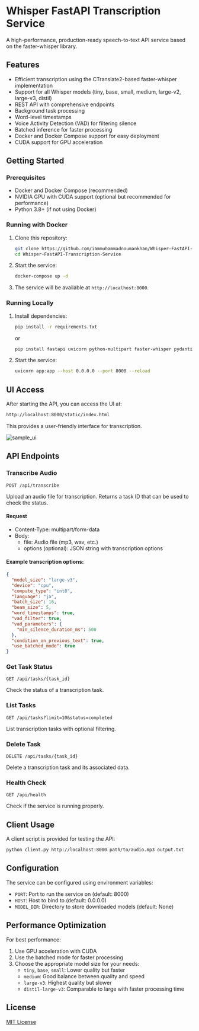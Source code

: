 # Whisper FastAPI Transcription Service

A high-performance, production-ready speech-to-text API service based on the faster-whisper library.

## Features

- Efficient transcription using the CTranslate2-based faster-whisper implementation
- Support for all Whisper models (tiny, base, small, medium, large-v2, large-v3, distil)
- REST API with comprehensive endpoints
- Background task processing
- Word-level timestamps
- Voice Activity Detection (VAD) for filtering silence
- Batched inference for faster processing
- Docker and Docker Compose support for easy deployment
- CUDA support for GPU acceleration

## Getting Started

### Prerequisites

- Docker and Docker Compose (recommended)
- NVIDIA GPU with CUDA support (optional but recommended for performance)
- Python 3.8+ (if not using Docker)

### Running with Docker

1. Clone this repository:
   ```bash
   git clone https://github.com/iammuhammadnoumankhan/Whisper-FastAPI-Transcription-Service.git
   cd Whisper-FastAPI-Transcription-Service
   ```

2. Start the service:
   ```bash
   docker-compose up -d
   ```

3. The service will be available at `http://localhost:8000`.

### Running Locally

1. Install dependencies:
   ```bash
   pip install -r requirements.txt
   ```
   or
   ```bash
   pip install fastapi uvicorn python-multipart faster-whisper pydantic
   ```

2. Start the service:
   ```bash
   uvicorn app:app --host 0.0.0.0 --port 8000 --reload
   ```

## UI Access
After starting the API, you can access the UI at:
```bash
http://localhost:8000/static/index.html
```
This provides a user-friendly interface for transcription.

![sample_ui](samples/sample.png)

## API Endpoints

### Transcribe Audio

```
POST /api/transcribe
```

Upload an audio file for transcription. Returns a task ID that can be used to check the status.

#### Request

- Content-Type: multipart/form-data
- Body:
  - file: Audio file (mp3, wav, etc.)
  - options (optional): JSON string with transcription options

#### Example transcription options:

```json
{
  "model_size": "large-v3",
  "device": "cpu",
  "compute_type": "int8",
  "language": "ja",
  "batch_size": 16,
  "beam_size": 5,
  "word_timestamps": true,
  "vad_filter": true,
  "vad_parameters": {
    "min_silence_duration_ms": 500
  },
  "condition_on_previous_text": true,
  "use_batched_mode": true
}
```

### Get Task Status

```
GET /api/tasks/{task_id}
```

Check the status of a transcription task.

### List Tasks

```
GET /api/tasks?limit=10&status=completed
```

List transcription tasks with optional filtering.

### Delete Task

```
DELETE /api/tasks/{task_id}
```

Delete a transcription task and its associated data.

### Health Check

```
GET /api/health
```

Check if the service is running properly.

## Client Usage

A client script is provided for testing the API:

```bash
python client.py http://localhost:8000 path/to/audio.mp3 output.txt
```

## Configuration

The service can be configured using environment variables:

- `PORT`: Port to run the service on (default: 8000)
- `HOST`: Host to bind to (default: 0.0.0.0)
- `MODEL_DIR`: Directory to store downloaded models (default: None)

## Performance Optimization

For best performance:

1. Use GPU acceleration with CUDA
2. Use the batched mode for faster processing
3. Choose the appropriate model size for your needs:
   - `tiny`, `base`, `small`: Lower quality but faster
   - `medium`: Good balance between quality and speed
   - `large-v3`: Highest quality but slower
   - `distil-large-v3`: Comparable to large with faster processing time

## License

[MIT License](LICENSE)